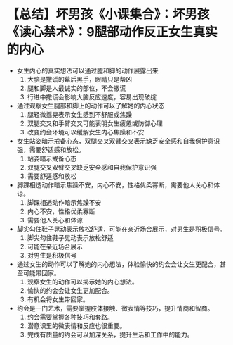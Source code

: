 # 【总结】坏男孩《小课集合》：坏男孩《读心禁术》：9腿部动作反正女生真实的内心

-   女生内心的真实想法可以通过腿和脚的动作展露出来
    1.  大脑是撒谎的幕后黑手，眼睛只是帮凶
    2.  腿和脚是人最诚实的部位，不会撒谎
    3.  行进中撒谎会影响大脑反应速度，容易出现破绽
-   通过观察女生腿部和脚上的动作可以了解她的内心状态
    1.  腿轻微摇晃表示女生感到不舒服或焦躁
    2.  双腿交叉和手臂交叉可能表明女生疲惫或防御心理
    3.  改变约会环境可以缓解女生内心焦躁和不安
-   女生站姿暗示戒备心态，双腿交叉双臂交叉表示缺乏安全感和自我保护意识强，需要舒适感和放松。
    1.  站姿暗示戒备心态
    2.  双腿交叉双臂交叉缺乏安全感和自我保护意识强
    3.  需要舒适感和放松
-   脚踝相透动作暗示焦躁不安，内心不安，性格优柔寡断，需要他人关心和体谅。
    1.  脚踝相透动作暗示焦躁不安
    2.  内心不安，性格优柔寡断
    3.  需要他人关心和体谅
-   脚尖勾住鞋子晃动表示放松舒适，可能在亲近场合展示，对男生是积极信号。
    1.  脚尖勾住鞋子晃动表示放松舒适
    2.  可能在亲近场合展示
    3.  对男生是积极信号
-   通过女生的动作可以了解她的内心想法，体验愉快的约会会让女生更配合，甚至可能带回家。
    1.  观察女生的动作可以揭示她的内心想法。
    2.  愉快的约会会让女生更加配合。
    3.  有机会将女生带回家。
-   约会是一门艺术，需要掌握肢体接触、微表情等技巧，提升情商和智商。
    1.  约会需要掌握各种技巧和套路。
    2.  潜意识里的微表情和反应也很重要。
    3.  完成有质量的约会可以加深关系，提升生活和工作中的能力。